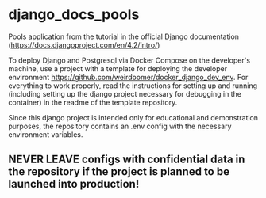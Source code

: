 # django_docs_pools
Pools application from the tutorial in the official Django documentation (https://docs.djangoproject.com/en/4.2/intro/)

To deploy Django and Postgresql via Docker Compose on the developer's machine, use a project with a template for deploying the developer environment https://github.com/weirdoomer/docker_django_dev_env. For everything to work properly, read the instructions for setting up and running (including setting up the django project necessary for debugging in the container) in the readme of the template repository.

Since this django project is intended only for educational and demonstration purposes, the repository contains an .env config with the necessary environment variables.
## NEVER LEAVE configs with confidential data in the repository if the project is planned to be launched into production!
